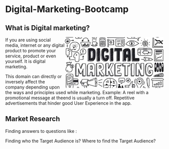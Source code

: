 # Digital-Marketing-Bootcamp
## What is Digital marketing?
<img align = "right" src ="https://github.com/NishitaErvantikar9/Digital-Marketing-Bootcamp/blob/main/RESOURCES/Images/images.jpg">
If you are using social media, internet or any digital product to promote your service, product or even yourself. It is digital marketing. 

This domain can directly or inversely affect the company depending upon the ways and principles used while marketing. 
Example: A reel with a promotional message at theend is usually a turn off. Repetitive advertisements that hinder good User Experience in the app.

## Market Research
Finding answers to questions like :

Finding who the Target Audience is?
Where to find the Target Audience?
